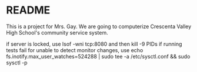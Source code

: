 # README

This is a project for Mrs. Gay. We are going to computerize Crescenta Valley High School's community service system.

if server is locked, use lsof -wni tcp:8080 and then kill -9 PIDs
if running tests fail for unable to detect monitor changes, use echo fs.inotify.max_user_watches=524288 | sudo tee -a /etc/sysctl.conf && sudo sysctl -p